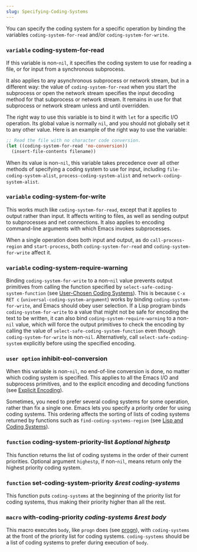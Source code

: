 ```yaml
---
slug: Specifying-Coding-Systems
---
```


You can specify the coding system for a specific operation by binding the variables `coding-system-for-read` and/or `coding-system-for-write`.

### <span className="tag variable">`variable`</span> **coding-system-for-read**

If this variable is non-`nil`, it specifies the coding system to use for reading a file, or for input from a synchronous subprocess.

It also applies to any asynchronous subprocess or network stream, but in a different way: the value of `coding-system-for-read` when you start the subprocess or open the network stream specifies the input decoding method for that subprocess or network stream. It remains in use for that subprocess or network stream unless and until overridden.

The right way to use this variable is to bind it with `let` for a specific I/O operation. Its global value is normally `nil`, and you should not globally set it to any other value. Here is an example of the right way to use the variable:

```lisp
;; Read the file with no character code conversion.
(let ((coding-system-for-read 'no-conversion))
  (insert-file-contents filename))
```

When its value is non-`nil`, this variable takes precedence over all other methods of specifying a coding system to use for input, including `file-coding-system-alist`, `process-coding-system-alist` and `network-coding-system-alist`.

### <span className="tag variable">`variable`</span> **coding-system-for-write**

This works much like `coding-system-for-read`, except that it applies to output rather than input. It affects writing to files, as well as sending output to subprocesses and net connections. It also applies to encoding command-line arguments with which Emacs invokes subprocesses.

When a single operation does both input and output, as do `call-process-region` and `start-process`, both `coding-system-for-read` and `coding-system-for-write` affect it.

### <span className="tag variable">`variable`</span> **coding-system-require-warning**

Binding `coding-system-for-write` to a non-`nil` value prevents output primitives from calling the function specified by `select-safe-coding-system-function` (see [User-Chosen Coding Systems](User_002dChosen-Coding-Systems)). This is because `C-x RET c` (`universal-coding-system-argument`) works by binding `coding-system-for-write`, and Emacs should obey user selection. If a Lisp program binds `coding-system-for-write` to a value that might not be safe for encoding the text to be written, it can also bind `coding-system-require-warning` to a non-`nil` value, which will force the output primitives to check the encoding by calling the value of `select-safe-coding-system-function` even though `coding-system-for-write` is non-`nil`. Alternatively, call `select-safe-coding-system` explicitly before using the specified encoding.

### <span className="tag useroption">`user option`</span> **inhibit-eol-conversion**

When this variable is non-`nil`, no end-of-line conversion is done, no matter which coding system is specified. This applies to all the Emacs I/O and subprocess primitives, and to the explicit encoding and decoding functions (see [Explicit Encoding](Explicit-Encoding)).

Sometimes, you need to prefer several coding systems for some operation, rather than fix a single one. Emacs lets you specify a priority order for using coding systems. This ordering affects the sorting of lists of coding systems returned by functions such as `find-coding-systems-region` (see [Lisp and Coding Systems](Lisp-and-Coding-Systems)).

### <span className="tag function">`function`</span> **coding-system-priority-list** *\&optional highestp*

This function returns the list of coding systems in the order of their current priorities. Optional argument `highestp`, if non-`nil`, means return only the highest priority coding system.

### <span className="tag function">`function`</span> **set-coding-system-priority** *\&rest coding-systems*

This function puts `coding-systems` at the beginning of the priority list for coding systems, thus making their priority higher than all the rest.

### <span className="tag macro">`macro`</span> **with-coding-priority** *coding-systems \&rest body*

This macro executes `body`, like `progn` does (see [progn](Sequencing)), with `coding-systems` at the front of the priority list for coding systems. `coding-systems` should be a list of coding systems to prefer during execution of `body`.
